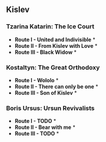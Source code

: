 ## Kislev

### Tzarina Katarin: The Ice Court

* **Route I - United and Indivisible**
    * 
* **Route II - From Kislev with Love**
    * 
* **Route III - Black Widow**
    *

### Kostaltyn: The Great Orthodoxy

* **Route I - Wololo**
    * 
* **Route II - There can only be one**
    * 
* **Route III - Son of Kislev**
    *

### Boris Ursus: Ursun Revivalists

* **Route I - TODO**
    * 
* **Route II - Bear with me**
    * 
* **Route III - TODO**
    *